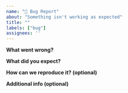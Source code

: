```yaml
---
name: "🐛 Bug Report"
about: "Something isn't working as expected"
title: ""
labels: ["bug"]
assignees: ''
---
```


**What went wrong?**

<!-- Describe what happened -->

**What did you expect?**

<!-- Describe what you thought should happen -->

**How can we reproduce it? (optional)**

<!-- Steps to reproduce the issue -->

**Additional info (optional)**

<!-- Screenshots, error messages, or anything else that might help -->
